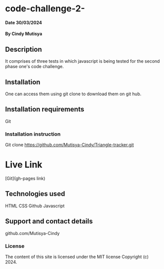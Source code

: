# code-challenge-2-

#### Date 30/03/2024

#### By Cindy Mutisya

## Description
It comprises of three tests in which javascript is being tested for the second phase one's code challenge.

## Installation
One can access them using git clone to download them on git hub.

## Installation requirements
Git

### Installation instruction
Git clone https://github.com/Mutisya-Cindy/Triangle-tracker.git

# Live Link
[Git](gh-pages link)

## Technologies used
HTML
CSS
Github
Javascript

## Support and contact details
github.com/Mutisya-Cindy

### License
The content of this site is licensed under the MIT license
Copyright (c) 2024.
